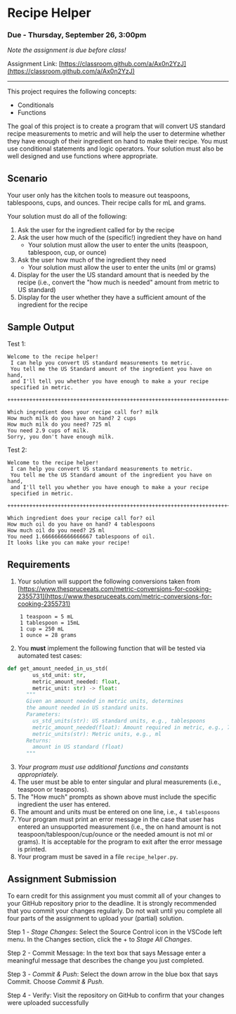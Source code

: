 # Recipe Helper

### Due - Thursday, September 26, 3:00pm

*Note the assignment is due before class!*

Assignment Link: [https://classroom.github.com/a/Ax0n2YzJ](https://classroom.github.com/a/Ax0n2YzJ)

<hr/>

This project requires the following concepts:
- Conditionals
- Functions

The goal of this project is to create a program that will convert US standard recipe measurements to metric and will help the user to determine whether they have enough of their ingredient on hand to make their recipe. You must use conditional statements and logic operators. Your solution must also be well designed and use functions where appropriate.

## Scenario
Your user only has the kitchen tools to measure out teaspoons, tablespoons, cups, and ounces. Their recipe calls for mL and grams. 

Your solution must do all of the following:

1. Ask the user for the ingredient called for by the recipe
2. Ask the user how much of the (specific!) ingredient they have on hand 
   - Your solution must allow the user to enter the units (teaspoon, tablespoon, cup, or ounce)
4. Ask the user how much of the ingredient they need 
   - Your solution must allow the user to enter the units (ml or grams)
5. Display for the user the US standard amount that is needed by the recipe (i.e., convert the "how much is needed" amount from metric to US standard)
6. Display for the user whether they have a sufficient amount of the ingredient for the recipe

## Sample Output

Test 1:

```
Welcome to the recipe helper!
 I can help you convert US standard measurements to metric.
 You tell me the US Standard amount of the ingredient you have on hand,
 and I'll tell you whether you have enough to make a your recipe 
 specified in metric.

+++++++++++++++++++++++++++++++++++++++++++++++++++++++++++++++++++++++++++

Which ingredient does your recipe call for? milk
How much milk do you have on hand? 2 cups
How much milk do you need? 725 ml
You need 2.9 cups of milk.
Sorry, you don't have enough milk.
```

Test 2:

```
Welcome to the recipe helper!
 I can help you convert US standard measurements to metric.
 You tell me the US Standard amount of the ingredient you have on hand,
 and I'll tell you whether you have enough to make a your recipe 
 specified in metric.

+++++++++++++++++++++++++++++++++++++++++++++++++++++++++++++++++++++++++++

Which ingredient does your recipe call for? oil
How much oil do you have on hand? 4 tablespoons
How much oil do you need? 25 ml
You need 1.6666666666666667 tablespoons of oil.
It looks like you can make your recipe!
```

## Requirements
1. Your solution will support the following conversions taken from [https://www.thespruceeats.com/metric-conversions-for-cooking-2355731](https://www.thespruceeats.com/metric-conversions-for-cooking-2355731)
```
    1 teaspoon = 5 mL
    1 tablespoon = 15mL
    1 cup = 250 mL
    1 ounce = 28 grams
```

2. You **must** implement the following function that will be tested via automated test cases:
```python
def get_amount_needed_in_us_std(
        us_std_unit: str, 
        metric_amount_needed: float, 
        metric_unit: str) -> float:
      """
      Given an amount needed in metric units, determines
      the amount needed in US standard units.
      Parameters:
        us_std_units(str): US standard units, e.g., tablespoons
        metric_amount_needed(float): Amount required in metric, e.g., 725
        metric_units(str): Metric units, e.g., ml
      Returns:
        amount in US standard (float)
      """
```

3. *Your program must use additional functions and constants appropriately.* 
4. The user must be able to enter singular and plural measurements (i.e., teaspoon or teaspoons).
5. The "How much" prompts as shown above must include the specific ingredient the user has entered.
6. The amount and units must be entered on one line, i.e., ```4 tablespoons```
7. Your program must print an error message in the case that user has entered an unsupported measurement (i.e., the on hand amount is not teaspoon/tablespoon/cup/ounce or the needed amount is not ml or grams). It is acceptable for the program to exit after the error message is printed.
8. Your program must be saved in a file `recipe_helper.py`.

## Assignment Submission

To earn credit for this assignment you must commit all of your changes to your GitHub repository prior to the deadline. It is strongly recommended that you commit your changes regularly. Do not wait until you complete all four parts of the assignment to upload your (partial) solution.

Step 1 - *Stage Changes*: Select the Source Control icon in the VSCode left menu. In the Changes section, click the + to *Stage All Changes*.

Step 2 - Commit Message: In the text box that says Message enter a meaningful message that describes the change you just completed.

Step 3 - *Commit & Push*: Select the down arrow in the blue box that says Commit. Choose *Commit & Push*.

Step 4 - Verify: Visit the repository on GitHub to confirm that your changes were uploaded successfully
